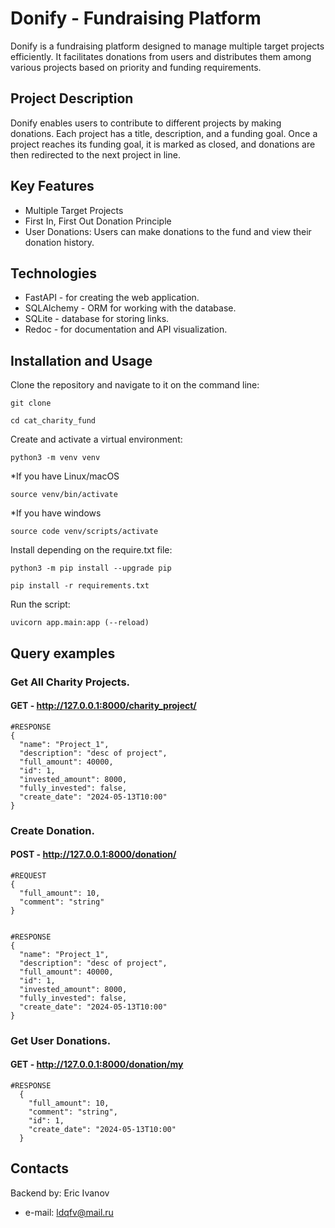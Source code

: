 # Donify - Fundraising Platform

Donify is a fundraising platform designed to manage multiple target projects efficiently. It facilitates donations from users and distributes them among various projects based on priority and funding requirements.

## Project Description

Donify enables users to contribute to different projects by making donations. Each project has a title, description, and a funding goal. Once a project reaches its funding goal, it is marked as closed, and donations are then redirected to the next project in line.

## Key Features

- Multiple Target Projects
- First In, First Out Donation Principle
- User Donations: Users can make donations to the fund and view their donation history.

## Technologies

- FastAPI - for creating the web application.
- SQLAlchemy - ORM for working with the database.
- SQLite - database for storing links.
- Redoc - for documentation and API visualization.

## Installation and Usage

Clone the repository and navigate to it on the command line:

```
git clone
```

```
cd cat_charity_fund
```

Create and activate a virtual environment:

```
python3 -m venv venv
```

*If you have Linux/macOS

```
source venv/bin/activate
```

*If you have windows

```
source code venv/scripts/activate
```

Install depending on the require.txt file:

```
python3 -m pip install --upgrade pip
```

```
pip install -r requirements.txt
```

Run the script:

```
uvicorn app.main:app (--reload)
```

## Query examples

### Get All Charity Projects.
#### GET - http://127.0.0.1:8000/charity_project/

```
#RESPONSE
{
  "name": "Project_1",
  "description": "desc of project",
  "full_amount": 40000,
  "id": 1,
  "invested_amount": 8000,
  "fully_invested": false,
  "create_date": "2024-05-13T10:00"
}
```

### Create Donation.
#### POST - http://127.0.0.1:8000/donation/

```
#REQUEST
{
  "full_amount": 10,
  "comment": "string"
}


#RESPONSE
{
  "name": "Project_1",
  "description": "desc of project",
  "full_amount": 40000,
  "id": 1,
  "invested_amount": 8000,
  "fully_invested": false,
  "create_date": "2024-05-13T10:00"
}
```


### Get User Donations.
#### GET - http://127.0.0.1:8000/donation/my

```
#RESPONSE
  {
    "full_amount": 10,
    "comment": "string",
    "id": 1,
    "create_date": "2024-05-13T10:00"
  }
```


## Contacts

Backend by: Eric Ivanov
- e-mail: ldqfv@mail.ru
